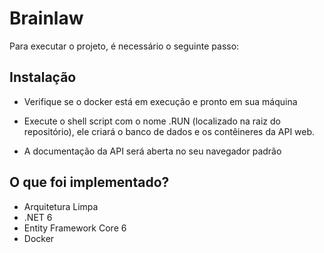 # Brainlaw

Para executar o projeto, é necessário o seguinte passo:

## Instalação

- Verifique se o docker está em execução e pronto em sua máquina

- Execute o shell script com o nome .RUN (localizado na raiz do repositório), ele criará o banco de dados e os contêineres da API web.

- A documentação da API será aberta no seu navegador padrão

## O que foi implementado?

- Arquitetura Limpa
- .NET 6
- Entity Framework Core 6
- Docker
